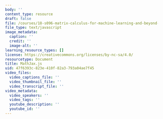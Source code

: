 ```yaml
---
body: ''
content_type: resource
draft: false
file: /courses/18-s096-matrix-calculus-for-machine-learning-and-beyond-january-iap-2022/mathjax.js
file_type: text/javascript
image_metadata:
  caption: ''
  credit: ''
  image-alt: ''
learning_resource_types: []
license: https://creativecommons.org/licenses/by-nc-sa/4.0/
resourcetype: Document
title: MathJax.js
uid: 47f6393c-823e-410f-82a3-793a04ae7f45
video_files:
  video_captions_file: ''
  video_thumbnail_file: ''
  video_transcript_file: ''
video_metadata:
  video_speakers: ''
  video_tags: ''
  youtube_description: ''
  youtube_id: ''
---
```


